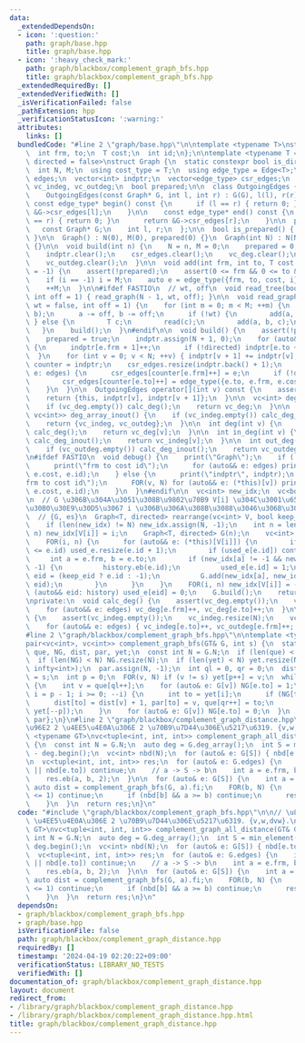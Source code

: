 ```yaml
---
data:
  _extendedDependsOn:
  - icon: ':question:'
    path: graph/base.hpp
    title: graph/base.hpp
  - icon: ':heavy_check_mark:'
    path: graph/blackbox/complement_graph_bfs.hpp
    title: graph/blackbox/complement_graph_bfs.hpp
  _extendedRequiredBy: []
  _extendedVerifiedWith: []
  _isVerificationFailed: false
  _pathExtension: hpp
  _verificationStatusIcon: ':warning:'
  attributes:
    links: []
  bundledCode: "#line 2 \"graph/base.hpp\"\n\ntemplate <typename T>\nstruct Edge {\n\
    \  int frm, to;\n  T cost;\n  int id;\n};\n\ntemplate <typename T = int, bool\
    \ directed = false>\nstruct Graph {\n  static constexpr bool is_directed = directed;\n\
    \  int N, M;\n  using cost_type = T;\n  using edge_type = Edge<T>;\n  vector<edge_type>\
    \ edges;\n  vector<int> indptr;\n  vector<edge_type> csr_edges;\n  vc<int> vc_deg,\
    \ vc_indeg, vc_outdeg;\n  bool prepared;\n\n  class OutgoingEdges {\n  public:\n\
    \    OutgoingEdges(const Graph* G, int l, int r) : G(G), l(l), r(r) {}\n\n   \
    \ const edge_type* begin() const {\n      if (l == r) { return 0; }\n      return\
    \ &G->csr_edges[l];\n    }\n\n    const edge_type* end() const {\n      if (l\
    \ == r) { return 0; }\n      return &G->csr_edges[r];\n    }\n\n  private:\n \
    \   const Graph* G;\n    int l, r;\n  };\n\n  bool is_prepared() { return prepared;\
    \ }\n\n  Graph() : N(0), M(0), prepared(0) {}\n  Graph(int N) : N(N), M(0), prepared(0)\
    \ {}\n\n  void build(int n) {\n    N = n, M = 0;\n    prepared = 0;\n    edges.clear();\n\
    \    indptr.clear();\n    csr_edges.clear();\n    vc_deg.clear();\n    vc_indeg.clear();\n\
    \    vc_outdeg.clear();\n  }\n\n  void add(int frm, int to, T cost = 1, int i\
    \ = -1) {\n    assert(!prepared);\n    assert(0 <= frm && 0 <= to && to < N);\n\
    \    if (i == -1) i = M;\n    auto e = edge_type({frm, to, cost, i});\n    edges.eb(e);\n\
    \    ++M;\n  }\n\n#ifdef FASTIO\n  // wt, off\n  void read_tree(bool wt = false,\
    \ int off = 1) { read_graph(N - 1, wt, off); }\n\n  void read_graph(int M, bool\
    \ wt = false, int off = 1) {\n    for (int m = 0; m < M; ++m) {\n      INT(a,\
    \ b);\n      a -= off, b -= off;\n      if (!wt) {\n        add(a, b);\n     \
    \ } else {\n        T c;\n        read(c);\n        add(a, b, c);\n      }\n \
    \   }\n    build();\n  }\n#endif\n\n  void build() {\n    assert(!prepared);\n\
    \    prepared = true;\n    indptr.assign(N + 1, 0);\n    for (auto&& e: edges)\
    \ {\n      indptr[e.frm + 1]++;\n      if (!directed) indptr[e.to + 1]++;\n  \
    \  }\n    for (int v = 0; v < N; ++v) { indptr[v + 1] += indptr[v]; }\n    auto\
    \ counter = indptr;\n    csr_edges.resize(indptr.back() + 1);\n    for (auto&&\
    \ e: edges) {\n      csr_edges[counter[e.frm]++] = e;\n      if (!directed)\n\
    \        csr_edges[counter[e.to]++] = edge_type({e.to, e.frm, e.cost, e.id});\n\
    \    }\n  }\n\n  OutgoingEdges operator[](int v) const {\n    assert(prepared);\n\
    \    return {this, indptr[v], indptr[v + 1]};\n  }\n\n  vc<int> deg_array() {\n\
    \    if (vc_deg.empty()) calc_deg();\n    return vc_deg;\n  }\n\n  pair<vc<int>,\
    \ vc<int>> deg_array_inout() {\n    if (vc_indeg.empty()) calc_deg_inout();\n\
    \    return {vc_indeg, vc_outdeg};\n  }\n\n  int deg(int v) {\n    if (vc_deg.empty())\
    \ calc_deg();\n    return vc_deg[v];\n  }\n\n  int in_deg(int v) {\n    if (vc_indeg.empty())\
    \ calc_deg_inout();\n    return vc_indeg[v];\n  }\n\n  int out_deg(int v) {\n\
    \    if (vc_outdeg.empty()) calc_deg_inout();\n    return vc_outdeg[v];\n  }\n\
    \n#ifdef FASTIO\n  void debug() {\n    print(\"Graph\");\n    if (!prepared) {\n\
    \      print(\"frm to cost id\");\n      for (auto&& e: edges) print(e.frm, e.to,\
    \ e.cost, e.id);\n    } else {\n      print(\"indptr\", indptr);\n      print(\"\
    frm to cost id\");\n      FOR(v, N) for (auto&& e: (*this)[v]) print(e.frm, e.to,\
    \ e.cost, e.id);\n    }\n  }\n#endif\n\n  vc<int> new_idx;\n  vc<bool> used_e;\n\
    \n  // G \u306B\u304A\u3051\u308B\u9802\u70B9 V[i] \u304C\u3001\u65B0\u3057\u3044\
    \u30B0\u30E9\u30D5\u3067 i \u306B\u306A\u308B\u3088\u3046\u306B\u3059\u308B\n\
    \  // {G, es}\n  Graph<T, directed> rearrange(vc<int> V, bool keep_eid = 0) {\n\
    \    if (len(new_idx) != N) new_idx.assign(N, -1);\n    int n = len(V);\n    FOR(i,\
    \ n) new_idx[V[i]] = i;\n    Graph<T, directed> G(n);\n    vc<int> history;\n\
    \    FOR(i, n) {\n      for (auto&& e: (*this)[V[i]]) {\n        if (len(used_e)\
    \ <= e.id) used_e.resize(e.id + 1);\n        if (used_e[e.id]) continue;\n   \
    \     int a = e.frm, b = e.to;\n        if (new_idx[a] != -1 && new_idx[b] !=\
    \ -1) {\n          history.eb(e.id);\n          used_e[e.id] = 1;\n          int\
    \ eid = (keep_eid ? e.id : -1);\n          G.add(new_idx[a], new_idx[b], e.cost,\
    \ eid);\n        }\n      }\n    }\n    FOR(i, n) new_idx[V[i]] = -1;\n    for\
    \ (auto&& eid: history) used_e[eid] = 0;\n    G.build();\n    return G;\n  }\n\
    \nprivate:\n  void calc_deg() {\n    assert(vc_deg.empty());\n    vc_deg.resize(N);\n\
    \    for (auto&& e: edges) vc_deg[e.frm]++, vc_deg[e.to]++;\n  }\n\n  void calc_deg_inout()\
    \ {\n    assert(vc_indeg.empty());\n    vc_indeg.resize(N);\n    vc_outdeg.resize(N);\n\
    \    for (auto&& e: edges) { vc_indeg[e.to]++, vc_outdeg[e.frm]++; }\n  }\n};\n\
    #line 2 \"graph/blackbox/complement_graph_bfs.hpp\"\n\ntemplate <typename GT>\n\
    pair<vc<int>, vc<int>> complement_graph_bfs(GT& G, int s) {\n  static vc<int>\
    \ que, NG, dist, par, yet;\n  const int N = G.N;\n  if (len(que) < N) que.resize(N);\n\
    \  if (len(NG) < N) NG.resize(N);\n  if (len(yet) < N) yet.resize(N);\n  dist.assign(N,\
    \ infty<int>);\n  par.assign(N, -1);\n  int ql = 0, qr = 0;\n  dist[s] = 0, que[qr++]\
    \ = s;\n  int p = 0;\n  FOR(v, N) if (v != s) yet[p++] = v;\n  while (ql < qr)\
    \ {\n    int v = que[ql++];\n    for (auto& e: G[v]) NG[e.to] = 1;\n    for (int\
    \ i = p - 1; i >= 0; --i) {\n      int to = yet[i];\n      if (NG[to]) continue;\n\
    \      dist[to] = dist[v] + 1, par[to] = v, que[qr++] = to;\n      swap(yet[i],\
    \ yet[--p]);\n    }\n    for (auto& e: G[v]) NG[e.to] = 0;\n  }\n  return {dist,\
    \ par};\n}\n#line 2 \"graph/blackbox/complement_graph_distance.hpp\"\n\n// \u8DDD\
    \u96E2 2 \u4EE5\u4E0A\u306E 2 \u70B9\u7D44\u306E\u5217\u6319. {v,w,dvw}.\ntemplate\
    \ <typename GT>\nvc<tuple<int, int, int>> complement_graph_all_distance(GT& G)\
    \ {\n  const int N = G.N;\n  auto deg = G.deg_array();\n  int S = min_element(all(deg))\
    \ - deg.begin();\n  vc<int> nbd(N);\n  for (auto& e: G[S]) { nbd[e.to] = 1; }\n\
    \n  vc<tuple<int, int, int>> res;\n  for (auto& e: G.edges) {\n    if (nbd[e.frm]\
    \ || nbd[e.to]) continue;\n    // a -> S -> b\n    int a = e.frm, b = e.to;\n\
    \    res.eb(a, b, 2);\n  }\n\n  for (auto& e: G[S]) {\n    int a = e.to;\n   \
    \ auto dist = complement_graph_bfs(G, a).fi;\n    FOR(b, N) {\n      if (dist[b]\
    \ <= 1) continue;\n      if (nbd[b] && a >= b) continue;\n      res.eb(a, b, dist[b]);\n\
    \    }\n  }\n  return res;\n}\n"
  code: "#include \"graph/blackbox/complement_graph_bfs.hpp\"\n\n// \u8DDD\u96E2 2\
    \ \u4EE5\u4E0A\u306E 2 \u70B9\u7D44\u306E\u5217\u6319. {v,w,dvw}.\ntemplate <typename\
    \ GT>\nvc<tuple<int, int, int>> complement_graph_all_distance(GT& G) {\n  const\
    \ int N = G.N;\n  auto deg = G.deg_array();\n  int S = min_element(all(deg)) -\
    \ deg.begin();\n  vc<int> nbd(N);\n  for (auto& e: G[S]) { nbd[e.to] = 1; }\n\n\
    \  vc<tuple<int, int, int>> res;\n  for (auto& e: G.edges) {\n    if (nbd[e.frm]\
    \ || nbd[e.to]) continue;\n    // a -> S -> b\n    int a = e.frm, b = e.to;\n\
    \    res.eb(a, b, 2);\n  }\n\n  for (auto& e: G[S]) {\n    int a = e.to;\n   \
    \ auto dist = complement_graph_bfs(G, a).fi;\n    FOR(b, N) {\n      if (dist[b]\
    \ <= 1) continue;\n      if (nbd[b] && a >= b) continue;\n      res.eb(a, b, dist[b]);\n\
    \    }\n  }\n  return res;\n}\n"
  dependsOn:
  - graph/blackbox/complement_graph_bfs.hpp
  - graph/base.hpp
  isVerificationFile: false
  path: graph/blackbox/complement_graph_distance.hpp
  requiredBy: []
  timestamp: '2024-04-19 02:20:22+09:00'
  verificationStatus: LIBRARY_NO_TESTS
  verifiedWith: []
documentation_of: graph/blackbox/complement_graph_distance.hpp
layout: document
redirect_from:
- /library/graph/blackbox/complement_graph_distance.hpp
- /library/graph/blackbox/complement_graph_distance.hpp.html
title: graph/blackbox/complement_graph_distance.hpp
---
```

